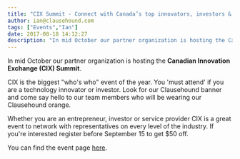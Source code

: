 ```yaml
---
title: "CIX Summit - Connect with Canada’s top innovators, investors & enablers"
author: ian@clausehound.com
tags: ["Events","Ian"]
date: 2017-08-18 14:12:27
description: "In mid October our partner organization is hosting the Canadian Innovation Exchange (CIX) Summit."
---
```




In mid October our partner organization is hosting the **Canadian Innovation Exchange (CIX) Summit**.

CIX is the biggest "who's who" event of the year. You 'must attend' if you are a technology innovator or investor. Look for our Clausehound banner and come say hello to our team members who will be wearing our Clausehound orange.

Whether you are an entrepreneur, investor or service provider CIX is a great event to network with representatives on every level of the industry. If you're interested register before September 15 to get $50 off.

You can find the event page [here](https://goo.gl/5tEP3Z).
